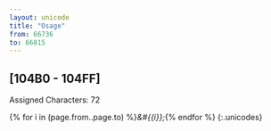 ```yaml
---
layout: unicode
title: "Osage"
from: 66736
to: 66815
---
```


## 	[104B0 - 104FF]

Assigned Characters: 72

{% for i in (page.from..page.to) %}<i>&#{{i}};</i>{% endfor %}
{:.unicodes}
